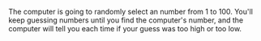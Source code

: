 The computer is going to randomly select an number from 1 to 100. You'll keep guessing numbers until you find the computer's number, and the computer will tell you each time if your guess was too high or too low.
